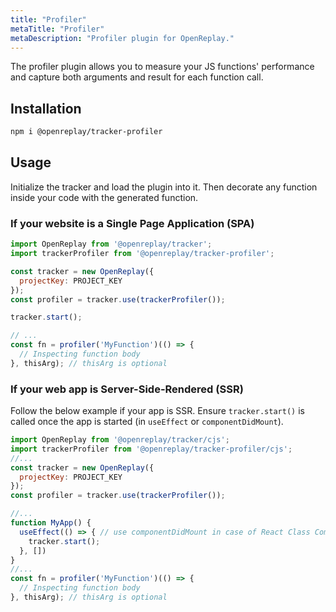 ```yaml
---
title: "Profiler"
metaTitle: "Profiler"
metaDescription: "Profiler plugin for OpenReplay."
---
```


The profiler plugin allows you to measure your JS functions' performance and capture both arguments and result for each function call.

## Installation

```bash
npm i @openreplay/tracker-profiler
```

## Usage

Initialize the tracker and load the plugin into it. Then decorate any function inside your code with the generated function.

### If your website is a Single Page Application (SPA)

```js
import OpenReplay from '@openreplay/tracker';
import trackerProfiler from '@openreplay/tracker-profiler';

const tracker = new OpenReplay({
  projectKey: PROJECT_KEY
});
const profiler = tracker.use(trackerProfiler());

tracker.start();

// ...
const fn = profiler('MyFunction')(() => {
  // Inspecting function body
}, thisArg); // thisArg is optional
```

### If your web app is Server-Side-Rendered (SSR)

Follow the below example if your app is SSR. Ensure `tracker.start()` is called once the app is started (in `useEffect` or `componentDidMount`).

```js
import OpenReplay from '@openreplay/tracker/cjs';
import trackerProfiler from '@openreplay/tracker-profiler/cjs';
//...
const tracker = new OpenReplay({
  projectKey: PROJECT_KEY
});
const profiler = tracker.use(trackerProfiler());

//...
function MyApp() {
  useEffect(() => { // use componentDidMount in case of React Class Component
    tracker.start();
  }, [])
}
//...
const fn = profiler('MyFunction')(() => {
  // Inspecting function body
}, thisArg); // thisArg is optional

```
